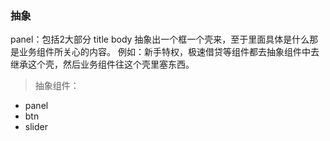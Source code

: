 ### 抽象
panel：包括2大部分  title body
抽象出一个框一个壳来，至于里面具体是什么那是业务组件所关心的内容。
例如：新手特权，极速借贷等组件都去抽象组件中去继承这个壳，然后业务组件往这个壳里塞东西。 
> 抽象组件：
* panel
* btn
* slider
